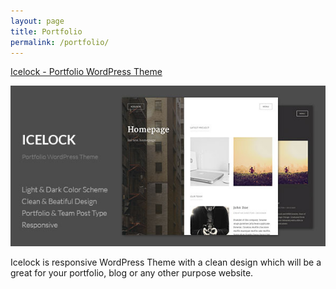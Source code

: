 ```yaml
---
layout: page
title: Portfolio
permalink: /portfolio/
---
```


<a href="http://goo.gl/mvw9rI" target="_blank">Icelock - Portfolio WordPress Theme</a>

<a href="http://goo.gl/mvw9rI" target="_blank"><img src="/images/icelock-image-preview.jpg" alt="icelock-wordpress" /></a>

Icelock is responsive WordPress Theme with a clean design which will be a great for your portfolio, blog or any other purpose website.